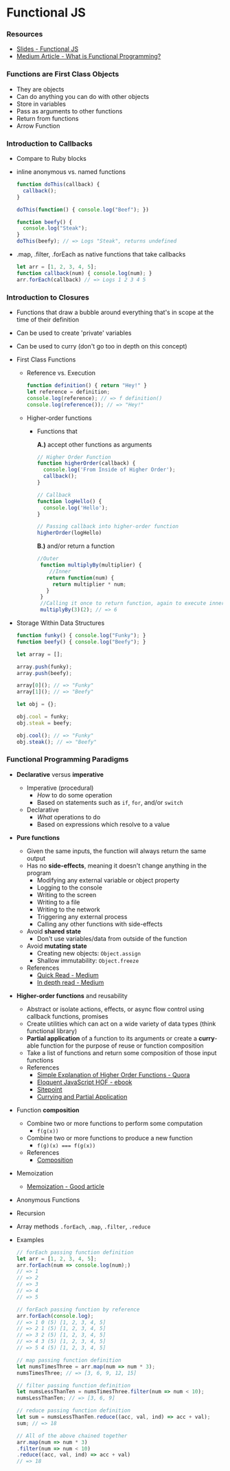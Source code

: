 # Functional JS

### Resources
- [Slides - Functional JS](https://docs.google.com/presentation/d/1me3KH3Nkxr0-TP3VHKuGBk1mZx6YDgHTKZXON6Ry9zc/edit#slide=id.p)
- [Medium Article - What is Functional Programming?](https://medium.com/javascript-scene/master-the-javascript-interview-what-is-functional-programming-7f218c68b3a0)

### Functions are First Class Objects
  * They are objects
  * Can do anything you can do with other objects
  * Store in variables
  * Pass as arguments to other functions
  * Return from functions
  * Arrow Function

### Introduction to Callbacks
  * Compare to Ruby blocks
  * inline anonymous vs. named functions

    ```js
    function doThis(callback) {
      callback();
    }

    doThis(function() { console.log("Beef"); })

    function beefy() {
      console.log("Steak");
    }
    doThis(beefy); // => Logs "Steak", returns undefined
    ```

  * .map, .filter, .forEach as native functions that take callbacks

    ```js
    let arr = [1, 2, 3, 4, 5];
    function callback(num) { console.log(num); }
    arr.forEach(callback) // => Logs 1 2 3 4 5
    ```

### Introduction to Closures
  * Functions that draw a bubble around everything that's in scope at the time of their definition
  * Can be used to create 'private' variables
  * Can be used to curry (don't go too in depth on this concept)

  * First Class Functions
    * Reference vs. Execution

      ```js
      function definition() { return "Hey!" }
      let reference = definition;
      console.log(reference); // => f definition()
      console.log(reference()); // => "Hey!"
      ```

    * Higher-order functions
      * Functions that

        **A.)** accept other functions as arguments

          ```js
          // Higher Order Function
          function higherOrder(callback) {
            console.log('From Inside of Higher Order');
            callback();
          }

          // Callback
          function logHello() {
            console.log('Hello');
          }

          // Passing callback into higher-order function
          higherOrder(logHello)
          ```

        **B.)** and/or return a function

          ```js
          //Outer
           function multiplyBy(multiplier) {
              //Inner
             return function(num) {
               return multiplier * num;
             }
           }
           //Calling it once to return function, again to execute inner
           multiplyBy(3)(2); // => 6
           ```

   * Storage Within Data Structures

      ```js
      function funky() { console.log("Funky"); }
      function beefy() { console.log("Beefy"); }

      let array = [];

      array.push(funky);
      array.push(beefy);

      array[0](); // => "Funky"
      array[1](); // => "Beefy"

      let obj = {};

      obj.cool = funky;
      obj.steak = beefy;

      obj.cool(); // => "Funky"
      obj.steak(); // => "Beefy"
      ```

### Functional Programming Paradigms
* **Declarative** versus **imperative**
  * Imperative (procedural)
    * _How_ to do some operation
    * Based on statements such as `if`, `for`, and/or `switch`
  * Declarative
    * _What_ operations to do
    * Based on expressions which resolve to a value
* **Pure functions**
  * Given the same inputs, the function will always return the same output
  * Has no **side-effects**, meaning it doesn't change anything in the program
      * Modifying any external variable or object property
      * Logging to the console
      * Writing to the screen
      * Writing to a file
      * Writing to the network
      * Triggering any external process
      * Calling any other functions with side-effects
  * Avoid **shared state**
      * Don't use variables/data from outside of the function
  * Avoid **mutating state**
      * Creating new objects: `Object.assign`
      * Shallow immutability: `Object.freeze`
  * References
      * [Quick Read - Medium](https://medium.com/@jamesjefferyuk/javascript-what-are-pure-functions-4d4d5392d49c)
      * [In depth read - Medium](https://medium.com/javascript-scene/master-the-javascript-interview-what-is-a-pure-function-d1c076bec976)

* **Higher-order functions** and reusability
  * Abstract or isolate actions, effects, or async flow control using callback functions, promises
  * Create utilities which can act on a wide variety of data types (think functional library)
  * **Partial application** of a function to its arguments or create a **curry**-able function for the purpose of reuse or function composition
  * Take a list of functions and return some composition of those input functions
  * References
      * [Simple Explanation of Higher Order Functions - Quora](https://www.quora.com/What-is-a-simple-explanation-of-higher-order-functions-and-callbacks-in-JavaScript)
      * [Eloquent JavaScript HOF - ebook](http://eloquentjavascript.net/05_higher_order.html)
      * [Sitepoint](https://www.sitepoint.com/higher-order-functions-javascript/)
      * [Currying and Partial Application](https://medium.com/wdstack/javascript-function-composition-currying-and-partial-application-5a04107530ee)

* Function **composition**
  * Combine two or more functions to perform some computation
      * `f(g(x))`
  * Combine two or more functions to produce a new function
      * `f(g)(x) === f(g(x))`
  * References
      * [Composition](http://blog.ricardofilipe.com/post/javascript-composition-for-dummies)

* Memoization
  * [Memoization - Good article](https://addyosmani.com/blog/faster-javascript-memoization/)
* Anonymous Functions
* Recursion

* Array methods `.forEach`, `.map`, `.filter`, `.reduce`

* Examples

  ```js
  // forEach passing function definition
  let arr = [1, 2, 3, 4, 5];
  arr.forEach(num => console.log(num);)
  // => 1
  // => 2
  // => 3
  // => 4
  // => 5

  // forEach passing function by reference
  arr.forEach(console.log);
  // => 1 0 (5) [1, 2, 3, 4, 5]
  // => 2 1 (5) [1, 2, 3, 4, 5]
  // => 3 2 (5) [1, 2, 3, 4, 5]
  // => 4 3 (5) [1, 2, 3, 4, 5]
  // => 5 4 (5) [1, 2, 3, 4, 5]

  // map passing function definition
  let numsTimesThree = arr.map(num => num * 3);
  numsTimesThree; // => [3, 6, 9, 12, 15]

  // filter passing function definition
  let numsLessThanTen = numsTimesThree.filter(num => num < 10);
  numsLessThanTen; // => [3, 6, 9]

  // reduce passing function definition
  let sum = numsLessThanTen.reduce((acc, val, ind) => acc + val);
  sum; // => 18

  // All of the above chained together
  arr.map(num => num * 3)
  .filter(num => num < 10)
  .reduce((acc, val, ind) => acc + val)
  // => 18
  ```